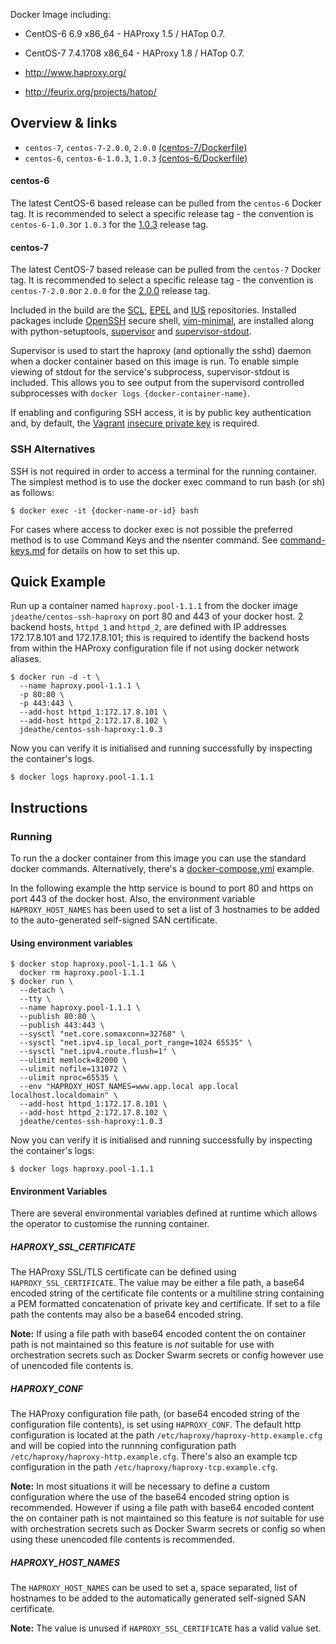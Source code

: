 Docker Image including:
- CentOS-6 6.9 x86_64 - HAProxy 1.5 / HATop 0.7.
- CentOS-7 7.4.1708 x86_64 - HAProxy 1.8 / HATop 0.7.

- http://www.haproxy.org/
- http://feurix.org/projects/hatop/

## Overview & links

- `centos-7`, `centos-7-2.0.0`, `2.0.0` [(centos-7/Dockerfile)](https://github.com/jdeathe/centos-ssh-haproxy/blob/centos-7/Dockerfile)
- `centos-6`, `centos-6-1.0.3`, `1.0.3` [(centos-6/Dockerfile)](https://github.com/jdeathe/centos-ssh-haproxy/blob/centos-6/Dockerfile)

#### centos-6

The latest CentOS-6 based release can be pulled from the `centos-6` Docker tag. It is recommended to select a specific release tag - the convention is `centos-6-1.0.3`or `1.0.3` for the [1.0.3](https://github.com/jdeathe/centos-ssh-haproxy/tree/1.0.3) release tag.

#### centos-7

The latest CentOS-7 based release can be pulled from the `centos-7` Docker tag. It is recommended to select a specific release tag - the convention is `centos-7-2.0.0`or `2.0.0` for the [2.0.0](https://github.com/jdeathe/centos-ssh-haproxy/tree/2.0.0) release tag.

Included in the build are the [SCL](https://www.softwarecollections.org/), [EPEL](http://fedoraproject.org/wiki/EPEL) and [IUS](https://ius.io) repositories. Installed packages include [OpenSSH](http://www.openssh.com/portable.html) secure shell, [vim-minimal](http://www.vim.org/), are installed along with python-setuptools, [supervisor](http://supervisord.org/) and [supervisor-stdout](https://github.com/coderanger/supervisor-stdout).

Supervisor is used to start the haproxy (and optionally the sshd) daemon when a docker container based on this image is run. To enable simple viewing of stdout for the service's subprocess, supervisor-stdout is included. This allows you to see output from the supervisord controlled subprocesses with `docker logs {docker-container-name}`.

If enabling and configuring SSH access, it is by public key authentication and, by default, the [Vagrant](http://www.vagrantup.com/) [insecure private key](https://github.com/mitchellh/vagrant/blob/master/keys/vagrant) is required.

### SSH Alternatives

SSH is not required in order to access a terminal for the running container. The simplest method is to use the docker exec command to run bash (or sh) as follows: 

```
$ docker exec -it {docker-name-or-id} bash
```

For cases where access to docker exec is not possible the preferred method is to use Command Keys and the nsenter command. See [command-keys.md](https://github.com/jdeathe/centos-ssh-haproxy/blob/centos-6/command-keys.md) for details on how to set this up.

## Quick Example

Run up a container named `haproxy.pool-1.1.1` from the docker image `jdeathe/centos-ssh-haproxy` on port 80 and 443 of your docker host. 2 backend hosts, `httpd_1` and `httpd_2`, are defined with IP addresses 172.17.8.101 and 172.17.8.101; this is required to identify the backend hosts from within the HAProxy configuration file if not using docker network aliases.

```
$ docker run -d -t \
  --name haproxy.pool-1.1.1 \
  -p 80:80 \
  -p 443:443 \
  --add-host httpd_1:172.17.8.101 \
  --add-host httpd_2:172.17.8.102 \
  jdeathe/centos-ssh-haproxy:1.0.3
```

Now you can verify it is initialised and running successfully by inspecting the container's logs.

```
$ docker logs haproxy.pool-1.1.1
```

## Instructions

### Running

To run the a docker container from this image you can use the standard docker commands. Alternatively, there's a [docker-compose.yml](https://github.com/jdeathe/centos-ssh-haproxy/blob/centos-7/docker-compose.yml) example.

In the following example the http service is bound to port 80 and https on port 443 of the docker host. Also, the environment variable `HAPROXY_HOST_NAMES` has been used to set a list of 3 hostnames to be added to the auto-generated self-signed SAN certificate.

#### Using environment variables

```
$ docker stop haproxy.pool-1.1.1 && \
  docker rm haproxy.pool-1.1.1
$ docker run \
  --detach \
  --tty \
  --name haproxy.pool-1.1.1 \
  --publish 80:80 \
  --publish 443:443 \
  --sysctl "net.core.somaxconn=32768" \
  --sysctl "net.ipv4.ip_local_port_range=1024 65535" \
  --sysctl "net.ipv4.route.flush=1" \
  --ulimit memlock=82000 \
  --ulimit nofile=131072 \
  --ulimit nproc=65535 \
  --env "HAPROXY_HOST_NAMES=www.app.local app.local localhost.localdomain" \
  --add-host httpd_1:172.17.8.101 \
  --add-host httpd_2:172.17.8.102 \
  jdeathe/centos-ssh-haproxy:1.0.3
```

Now you can verify it is initialised and running successfully by inspecting the container's logs:

```
$ docker logs haproxy.pool-1.1.1
```

#### Environment Variables

There are several environmental variables defined at runtime which allows the operator to customise the running container.

##### HAPROXY_SSL_CERTIFICATE

The HAProxy SSL/TLS certificate can be defined using `HAPROXY_SSL_CERTIFICATE`. The value may be either a file path, a base64 encoded string of the certificate file contents or a multiline string containing a PEM formatted concatenation of private key and certificate. If set to a file path the contents may also be a base64 encoded string.

**Note:** If using a file path with base64 encoded content the on container path is not maintained so this feature is *not* suitable for use with orchestration secrets such as Docker Swarm secrets or config however use of unencoded file contents is.

##### HAPROXY_CONF

The HAProxy configuration file path, (or base64 encoded string of the configuration file contents), is set using `HAPROXY_CONF`. The default http configuration is located at the path `/etc/haproxy/haproxy-http.example.cfg` and will be copied into the runnning configuration path `/etc/haproxy/haproxy-http.example.cfg`. There's also an example tcp configuration in the path `/etc/haproxy/haproxy-tcp.example.cfg`. 

**Note:** In most situations it will be necessary to define a custom configuration where the use of the base64 encoded string option is recommended. However if using a file path with base64 encoded content the on container path is not maintained so this feature is *not* suitable for use with orchestration secrets such as Docker Swarm secrets or config so when using these unencoded file contents is recommended.

##### HAPROXY_HOST_NAMES

The `HAPROXY_HOST_NAMES` can be used to set a, space separated, list of hostnames to be added to the automatically generated self-signed SAN certificate.

**Note:** The value is unused if `HAPROXY_SSL_CERTIFICATE` has a valid value set.
